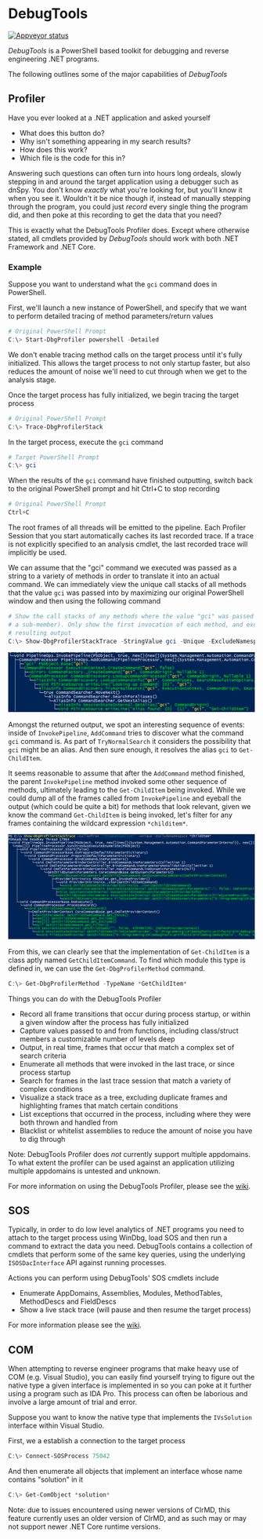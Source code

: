 # DebugTools

[![Appveyor status](https://ci.appveyor.com/api/projects/status/oblsum6rqdg3wmw8?svg=true)](https://ci.appveyor.com/project/lordmilko/debugtools)

*DebugTools* is a PowerShell based toolkit for debugging and reverse engineering .NET programs.

The following outlines some of the major capabilities of *DebugTools*

## Profiler

Have you ever looked at a .NET application and asked yourself

* What does this button do?
* Why isn't something appearing in my search results?
* How does this work?
* Which file is the code for this in?

Answering such questions can often turn into hours long ordeals, slowly stepping in and around the target application using a debugger such as dnSpy. You don't know *exactly* what you're looking for, but you'll know it when you see it. Wouldn't it be nice though if, instead of manually stepping through the program, you could just *record* every single thing the program did, and then poke at this recording to get the data that you need?

This is exactly what the DebugTools Profiler does. Except where otherwise stated, all cmdlets provided by *DebugTools* should work with both .NET Framework and .NET Core.

### Example

Suppose you want to understand what the `gci` command does in PowerShell.

First, we'll launch a new instance of PowerShell, and specify that we want to perform detailed tracing of method parameters/return values

```powershell
# Original PowerShell Prompt
C:\> Start-DbgProfiler powershell -Detailed
```
We don't enable tracing method calls on the target process until it's fully initialized. This allows the target process to not only startup faster, but also reduces the amount of noise we'll need to cut through when we get to the analysis stage.

Once the target process has fully initialized, we begin tracing the target process

```powershell
# Original PowerShell Prompt
C:\> Trace-DbgProfilerStack
```
In the target process, execute the `gci` command

```powershell
# Target PowerShell Prompt
C:\> gci
```
When the results of the `gci` command have finished outputting, switch back to the original PowerShell prompt and hit Ctrl+C to stop recording

```powershell
# Original PowerShell Prompt
Ctrl+C
```
The root frames of all threads will be emitted to the pipeline. Each Profiler Session that you start automatically caches its last recorded trace. If a trace is not explicitly specified to an analysis cmdlet,
the last recorded trace will implicitly be used.

We can assume that the "gci" command we executed was passed as a string to a variety of methods in order to translate it into an actual command. We can immediately view the unique call stacks of all methods that the value `gci` was passed into by maximizing our original PowerShell window and then using the following command

```powershell
# Show the call stacks of any methods where the value "gci" was passed in (either as a raw string or
# a sub-member). Only show the first invocation of each method, and exclude namespace gunk from the
# resulting output
C:\> Show-DbgProfilerStackTrace -StringValue gci -Unique -ExcludeNamespace
```

![gci output](https://raw.githubusercontent.com/lordmilko/DebugTools/master/assets/gci.png)

Amongst the returned output, we spot an interesting sequence of events: inside of `InvokePipeline`, `AddCommand` tries to discover what the command `gci` command is. As part of `TryNormalSearch` it considers the possibility that `gci` might be an alias. And then sure enough, it resolves the alias `gci` to `Get-ChildItem`.

It seems reasonable to assume that after the `AddCommand` method finished, the parent `InvokePipeline` method invoked some other sequence of methods,
ultimately leading to the `Get-ChildItem` being invoked. While we could dump all of the frames called from `InvokePipeline` and eyeball the output (which could be quite a bit) for methods that look relevant, given we know the command `Get-ChildItem` is being invoked, let's filter for any frames containing the wildcard expression `*childitem*`.

![called from](https://raw.githubusercontent.com/lordmilko/DebugTools/master/assets/calledfrom.png)

From this, we can clearly see that the implementation of `Get-ChildItem` is a class aptly named `GetChildItemCommand`. To find which module this type is defined in, we can use the `Get-DbgProfilerMethod` command.

```powershell
C:\> Get-DbgProfilerMethod -TypeName *GetChildItem*
```

Things you can do with the DebugTools Profiler

* Record all frame transitions that occur during process startup, or within a given window after the process has fully initialized
* Capture values passed to and from functions, including class/struct members a customizable number of levels deep
* Output, in real time, frames that occur that match a complex set of search criteria
* Enumerate all methods that were invoked in the last trace, or since process startup
* Search for frames in the last trace session that match a variety of complex conditions
* Visualize a stack trace as a tree, excluding duplicate frames and highlighting frames that match certain conditions
* List exceptions that occurred in the process, including where they were both thrown and handled from
* Blacklist or whitelist assemblies to reduce the amount of noise you have to dig through

Note: DebugTools Profiler does *not* currently support multiple appdomains. To what extent the profiler can be used against an application utilizing multiple appdomains is untested and unknown.

For more information on using the DebugTools Profiler, please see the [wiki](https://github.com/lordmilko/DebugTools/wiki).

## SOS

Typically, in order to do low level analytics of .NET programs you need to attach to the target process using WinDbg, load SOS and then run a command to extract the data you need. DebugTools contains a collection of cmdlets that perform some of the same key queries, using the underlying `ISOSDacInterface` API against running processes.

Actions you can perform using DebugTools' SOS cmdlets include

* Enumerate AppDomains, Assemblies, Modules, MethodTables, MethodDescs and FieldDescs
* Show a live stack trace (will pause and then resume the target process)

For more information please see the [wiki](https://github.com/lordmilko/DebugTools/wiki).

## COM

When attempting to reverse engineer programs that make heavy use of COM (e.g. Visual Studio), you can easily find yourself trying to figure out the native type a given interface is implemented in so you can poke at it further using a program such as IDA Pro. This process can often be laborious and involve a large
amount of trial and error.

Suppose you want to know the native type that implements the `IVsSolution` interface within Visual Studio.

First, we a establish a connection to the target process

```powershell
C:\> Connect-SOSProcess 75042
```
And then enumerate all objects that implement an interface whose name contains "solution" in it

```powershell
C:\> Get-ComObject *solution*
```

Note: due to issues encountered using newer versions of ClrMD, this feature currently uses an older version of ClrMD, and as such may or may not support newer .NET Core runtime versions.